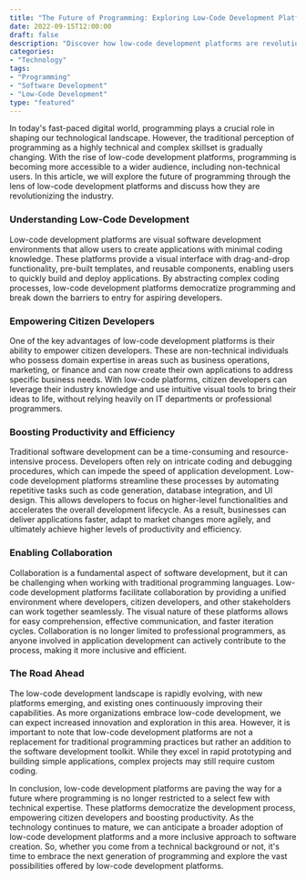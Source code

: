 ```yaml
--- 
title: "The Future of Programming: Exploring Low-Code Development Platforms"
date: 2022-09-15T12:00:00
draft: false
description: "Discover how low-code development platforms are revolutionizing programming and empowering non-technical users to create applications."
categories:
- "Technology"
tags:
- "Programming"
- "Software Development"
- "Low-Code Development"
type: "featured"
--- 
```

In today's fast-paced digital world, programming plays a crucial role in shaping our technological landscape. However, the traditional perception of programming as a highly technical and complex skillset is gradually changing. With the rise of low-code development platforms, programming is becoming more accessible to a wider audience, including non-technical users. In this article, we will explore the future of programming through the lens of low-code development platforms and discuss how they are revolutionizing the industry.

### Understanding Low-Code Development

Low-code development platforms are visual software development environments that allow users to create applications with minimal coding knowledge. These platforms provide a visual interface with drag-and-drop functionality, pre-built templates, and reusable components, enabling users to quickly build and deploy applications. By abstracting complex coding processes, low-code development platforms democratize programming and break down the barriers to entry for aspiring developers.

### Empowering Citizen Developers

One of the key advantages of low-code development platforms is their ability to empower citizen developers. These are non-technical individuals who possess domain expertise in areas such as business operations, marketing, or finance and can now create their own applications to address specific business needs. With low-code platforms, citizen developers can leverage their industry knowledge and use intuitive visual tools to bring their ideas to life, without relying heavily on IT departments or professional programmers.

### Boosting Productivity and Efficiency

Traditional software development can be a time-consuming and resource-intensive process. Developers often rely on intricate coding and debugging procedures, which can impede the speed of application development. Low-code development platforms streamline these processes by automating repetitive tasks such as code generation, database integration, and UI design. This allows developers to focus on higher-level functionalities and accelerates the overall development lifecycle. As a result, businesses can deliver applications faster, adapt to market changes more agilely, and ultimately achieve higher levels of productivity and efficiency.

### Enabling Collaboration

Collaboration is a fundamental aspect of software development, but it can be challenging when working with traditional programming languages. Low-code development platforms facilitate collaboration by providing a unified environment where developers, citizen developers, and other stakeholders can work together seamlessly. The visual nature of these platforms allows for easy comprehension, effective communication, and faster iteration cycles. Collaboration is no longer limited to professional programmers, as anyone involved in application development can actively contribute to the process, making it more inclusive and efficient.

### The Road Ahead

The low-code development landscape is rapidly evolving, with new platforms emerging, and existing ones continuously improving their capabilities. As more organizations embrace low-code development, we can expect increased innovation and exploration in this area. However, it is important to note that low-code development platforms are not a replacement for traditional programming practices but rather an addition to the software development toolkit. While they excel in rapid prototyping and building simple applications, complex projects may still require custom coding.

In conclusion, low-code development platforms are paving the way for a future where programming is no longer restricted to a select few with technical expertise. These platforms democratize the development process, empowering citizen developers and boosting productivity. As the technology continues to mature, we can anticipate a broader adoption of low-code development platforms and a more inclusive approach to software creation. So, whether you come from a technical background or not, it's time to embrace the next generation of programming and explore the vast possibilities offered by low-code development platforms.
